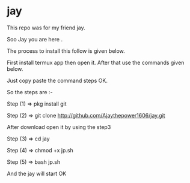 # jay
This repo was for my friend jay.



Soo Jay you are here .



The process to install this follow is given below.

First install termux app then open it.
After that use the commands given below.


Just copy paste the command steps OK.


So the steps are :- 


Step (1) => pkg install git


Step (2) => git clone http://github.com/Ajaythepower1606/jay.git
       
After download open it by using the step3

Step (3) => cd jay

Step (4) => chmod +x jp.sh

Step (5) => bash jp.sh



And the jay will start OK
